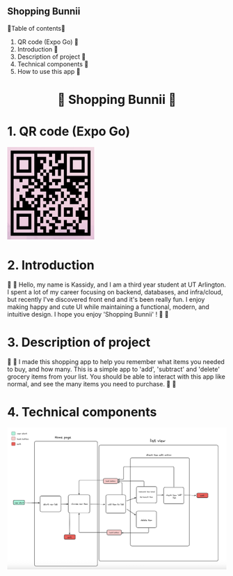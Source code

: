 ## Shopping Bunnii
🍓Table of contents🍓
1. QR code (Expo Go) 🍓
2. Introduction 🍓
3. Description of project 🍓
4. Technical components 🍓
5. How to use this app 🍓

<h1 align="center">🍓 Shopping Bunnii 🍓</h1>

# 1. QR code (Expo Go)

<p align="left">
  <img src="QR%20-%20shopping%20bunnii.png" alt="QR code" width="200">
</p>


# 2. Introduction
🍓 🐻 
Hello, my name is Kassidy, and I am a third year student at UT Arlington. I spent a lot of my career focusing on backend, databases, and infra/cloud, but recently I've discovered front end and it's been really fun. I enjoy making happy and cute UI while maintaining a functional, modern, and intuitive design. I hope you enjoy 'Shopping Bunnii' ! 
🍓 🐻


# 3. Description of project
🍓 🐻 I made this shopping app to help you remember what items you needed to buy, and how many. This is a simple app to 'add', 'subtract' and 'delete' grocery items from your list. You should be able to interact with this app like normal, and see the many items you need to purchase. 🍓 🐻


# 4. Technical components
<p align="left">
  <img src="UML%20shopping%20bunnii.png" alt="QR code" width="800">
</p>






